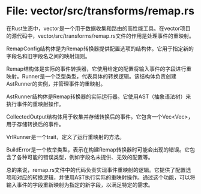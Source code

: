 # File: vector/src/transforms/remap.rs

在Rust生态中，vector是一个用于数据收集和路由的高性能工具。在vector项目的源代码中，vector/src/transforms/remap.rs文件的作用是处理事件的重映射。

RemapConfig结构体是为Remap转换器提供配置选项的结构体。它用于指定新的字段名和旧字段名之间的映射规则。

Remap<Runner>结构体是实际的事件转换器，它使用给定的配置将输入事件的字段进行重映射。Runner是一个泛型类型，代表具体的转换逻辑。该结构体负责创建AstRunner的实例，并管理事件的重映射。

AstRunner结构体是Remap转换器的实际运行器。它使用AST（抽象语法树）来执行事件的重映射操作。

CollectedOutput结构体用于收集并存储转换后的事件。它包含一个Vec<Vec<u8>>，用于存储转换后的事件。

VrlRunner是一个trait，定义了运行重映射的方法。

BuildError是一个枚举类型，表示在构建Remap转换器时可能会出现的错误。它包含了各种可能的错误类型，例如字段名未提供、无效的配置等。

总的来说，remap.rs文件中的代码负责实现事件重映射的逻辑。它提供了配置选项和对应的转换逻辑，并使用AST执行实际的重映射操作。通过这个功能，可以将输入事件的字段重新映射为指定的新字段，以满足特定的需求。


